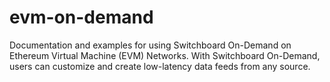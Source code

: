 # evm-on-demand
Documentation and examples for using Switchboard On-Demand on Ethereum Virtual Machine (EVM) Networks. With Switchboard On-Demand, users can customize and create low-latency data feeds from any source. 
